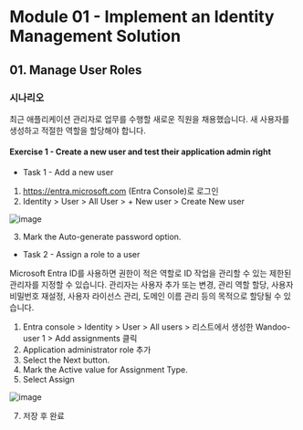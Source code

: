 # Module 01 - Implement an Identity Management Solution 
## 01. Manage User Roles 

### 시나리오 
최근 애플리케이션 관리자로 업무를 수행할 새로운 직원을 채용했습니다. 새 사용자를 생성하고 적절한 역할을 할당해야 합니다.

#### Exercise 1 - Create a new user and test their application admin right
* Task 1 - Add a new user
   
1. https://entra.microsoft.com (Entra Console)로 로그인
2. Identity > User > All User > + New user > Create New user
   
![image](https://github.com/user-attachments/assets/c982bf07-e1f3-4d71-ac28-c9fdeebfc688)

3. Mark the Auto-generate password option.

* Task 2 - Assign a role to a user
  
Microsoft Entra ID를 사용하면 권한이 적은 역할로 ID 작업을 관리할 수 있는 제한된 관리자를 지정할 수 있습니다. 관리자는 사용자 추가 또는 변경, 관리 역할 할당, 사용자 비밀번호 재설정, 사용자 라이선스 관리, 도메인 이름 관리 등의 목적으로 할당될 수 있습니다.

1. Entra console > Identity > User > All users > 리스트에서 생성한 Wandoo-user 1 > Add assignments 클릭
3. Application administrator role 추가 
4. Select the Next button.
5. Mark the Active value for Assignment Type.
6. Select Assign
   
![image](https://github.com/user-attachments/assets/dbedb034-7888-4ab8-88ad-2b3fb5491d9a)

7. 저장 후 완료 

